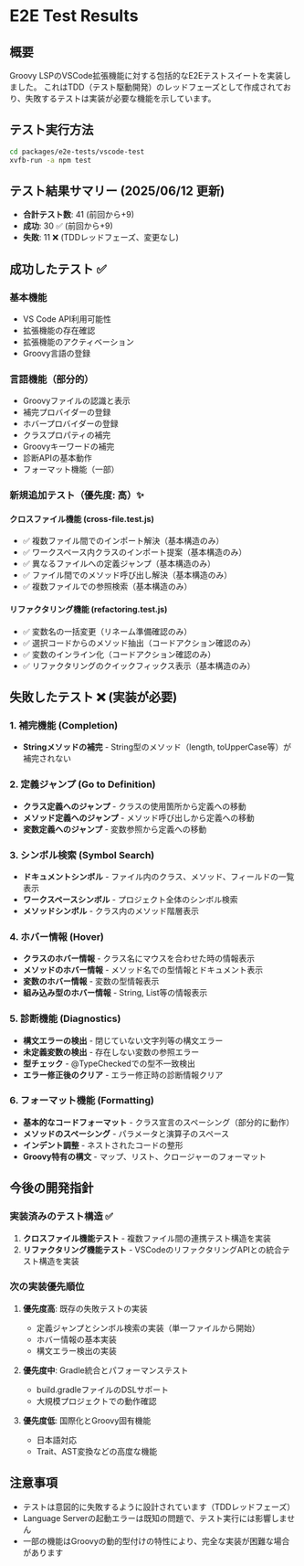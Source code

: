 # E2E Test Results

## 概要
Groovy LSPのVSCode拡張機能に対する包括的なE2Eテストスイートを実装しました。
これはTDD（テスト駆動開発）のレッドフェーズとして作成されており、失敗するテストは実装が必要な機能を示しています。

## テスト実行方法
```bash
cd packages/e2e-tests/vscode-test
xvfb-run -a npm test
```

## テスト結果サマリー (2025/06/12 更新)
- **合計テスト数**: 41 (前回から+9)
- **成功**: 30 ✅ (前回から+9)
- **失敗**: 11 ❌ (TDDレッドフェーズ、変更なし)

## 成功したテスト ✅

### 基本機能
- VS Code API利用可能性
- 拡張機能の存在確認
- 拡張機能のアクティベーション
- Groovy言語の登録

### 言語機能（部分的）
- Groovyファイルの認識と表示
- 補完プロバイダーの登録
- ホバープロバイダーの登録
- クラスプロパティの補完
- Groovyキーワードの補完
- 診断APIの基本動作
- フォーマット機能（一部）

### 新規追加テスト（優先度: 高）✨
#### クロスファイル機能 (cross-file.test.js)
- ✅ 複数ファイル間でのインポート解決（基本構造のみ）
- ✅ ワークスペース内クラスのインポート提案（基本構造のみ）
- ✅ 異なるファイルへの定義ジャンプ（基本構造のみ）
- ✅ ファイル間でのメソッド呼び出し解決（基本構造のみ）
- ✅ 複数ファイルでの参照検索（基本構造のみ）

#### リファクタリング機能 (refactoring.test.js)
- ✅ 変数名の一括変更（リネーム準備確認のみ）
- ✅ 選択コードからのメソッド抽出（コードアクション確認のみ）
- ✅ 変数のインライン化（コードアクション確認のみ）
- ✅ リファクタリングのクイックフィックス表示（基本構造のみ）

## 失敗したテスト ❌ (実装が必要)

### 1. 補完機能 (Completion)
- **Stringメソッドの補完** - String型のメソッド（length, toUpperCase等）が補完されない

### 2. 定義ジャンプ (Go to Definition)
- **クラス定義へのジャンプ** - クラスの使用箇所から定義への移動
- **メソッド定義へのジャンプ** - メソッド呼び出しから定義への移動
- **変数定義へのジャンプ** - 変数参照から定義への移動

### 3. シンボル検索 (Symbol Search)
- **ドキュメントシンボル** - ファイル内のクラス、メソッド、フィールドの一覧表示
- **ワークスペースシンボル** - プロジェクト全体のシンボル検索
- **メソッドシンボル** - クラス内のメソッド階層表示

### 4. ホバー情報 (Hover)
- **クラスのホバー情報** - クラス名にマウスを合わせた時の情報表示
- **メソッドのホバー情報** - メソッド名での型情報とドキュメント表示
- **変数のホバー情報** - 変数の型情報表示
- **組み込み型のホバー情報** - String, List等の情報表示

### 5. 診断機能 (Diagnostics)
- **構文エラーの検出** - 閉じていない文字列等の構文エラー
- **未定義変数の検出** - 存在しない変数の参照エラー
- **型チェック** - @TypeCheckedでの型不一致検出
- **エラー修正後のクリア** - エラー修正時の診断情報クリア

### 6. フォーマット機能 (Formatting)
- **基本的なコードフォーマット** - クラス宣言のスペーシング（部分的に動作）
- **メソッドのスペーシング** - パラメータと演算子のスペース
- **インデント調整** - ネストされたコードの整形
- **Groovy特有の構文** - マップ、リスト、クロージャーのフォーマット

## 今後の開発指針

### 実装済みのテスト構造 ✅
1. **クロスファイル機能テスト** - 複数ファイル間の連携テスト構造を実装
2. **リファクタリング機能テスト** - VSCodeのリファクタリングAPIとの統合テスト構造を実装

### 次の実装優先順位

1. **優先度高**: 既存の失敗テストの実装
   - 定義ジャンプとシンボル検索の実装（単一ファイルから開始）
   - ホバー情報の基本実装
   - 構文エラー検出の実装

2. **優先度中**: Gradle統合とパフォーマンステスト
   - build.gradleファイルのDSLサポート
   - 大規模プロジェクトでの動作確認

3. **優先度低**: 国際化とGroovy固有機能
   - 日本語対応
   - Trait、AST変換などの高度な機能

## 注意事項
- テストは意図的に失敗するように設計されています（TDDレッドフェーズ）
- Language Serverの起動エラーは既知の問題で、テスト実行には影響しません
- 一部の機能はGroovyの動的型付けの特性により、完全な実装が困難な場合があります
